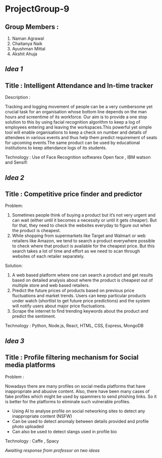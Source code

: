 # ProjectGroup-9
## Group Members :
1. Naman Agrawal
2. Chaitanya Naik
3. Ayushman Mittal
4. Akshit Ahuja
## *Idea 1*
## Title : Intelligent Attendance and In-time tracker
Description : 

Tracking and logging movement of people can be a very cumbersome yet crucial task for an organisation whose bottom line depends on the man hours and screentime of its workforce. Our aim is to provide a one stop solution to this by using facial recognition algorithm to keep a log of employees entering and leaving the workspaces.This powerful yet simple tool will enable organisations to keep a check on number and details of attendees in various events and thus help them predict requirement of seats for upcoming events.The same product can be used by educational institutions to keep attendance logs of its students.

Technology : Use of Face Recognition softwares Open face , IBM watson  and Sensifi
## *Idea 2*
## Title : Competitive price finder and predictor

Problem: 

1. Sometimes people think of buying a product but it’s not very urgent and can wait (either until it becomes a necessity or until it gets cheaper). But for that, they need to check the websites everyday to figure out when the product is cheapest.
2. While shopping from supermarkets like Target and Walmart or web retailers like Amazon, we tend to search a product everywhere possible to check where that product is available for the cheapest price. But this search takes a lot of time and effort as we need to scan through websites of each retailer separately.

Solution: 

1. A web based platform where one can search a product and get results based on detailed analysis about where the product is cheapest out of multiple store and web based retailers.
2. Predict the future prices of products based on previous price fluctuations and market trends. Users can keep particular products under watch (shortlist to get future price predictions) and the system will notify users about major price fluctuations.
3. Scrape the internet to find trending keywords about the product and predict the sentiment.

Technology : Python, Node.js, React, HTML, CSS, Express, MongoDB

## *Idea 3*
## Title : Profile filtering mechanism for Social media platforms
Problem :

Nowadays there are many profiles on social media platforms that have inappropriate and abusive content. Also, there have been many cases of fake profiles which might be used by spammers to send phishing links. So it is better for the platforms to eliminate such vulnerable profiles.

- Using AI to analyse profile on social networking sites to detect any inappropriate content (NSFW)
- Can be used to detect anomaly between details provided and profile photo uploaded
- Can also be used to detect slangs used in profile bio

Technology : Caffe , Spacy

*Awaiting response from professor on two ideas*

